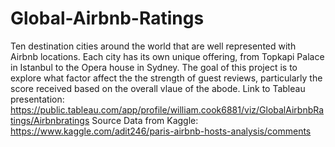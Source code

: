 # Global-Airbnb-Ratings
Ten destination cities around the world that are well represented with Airbnb locations. Each city has its own unique offering, from Topkapi Palace in Istanbul to the Opera house in Sydney. 
The goal of this project is to explore what factor affect the the strength of guest reviews, particularly the score received based on the overall vlaue of the abode. 
Link to Tableau presentation: https://public.tableau.com/app/profile/william.cook6881/viz/GlobalAirbnbRatings/Airbnbratings
Source Data from Kaggle: https://www.kaggle.com/adit246/paris-airbnb-hosts-analysis/comments
